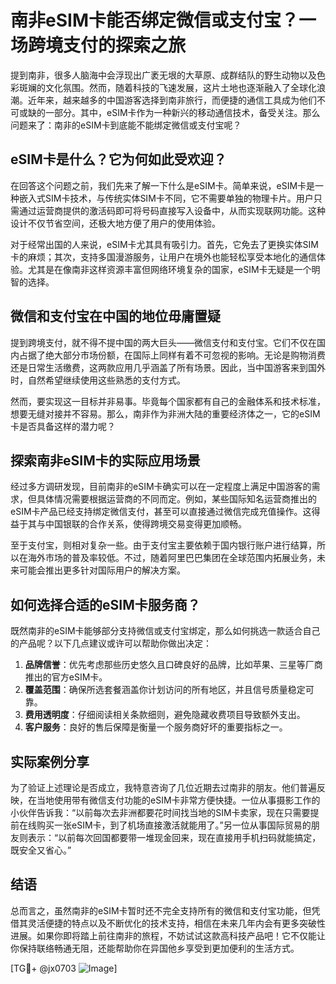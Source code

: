 # 南非eSIM卡能否绑定微信或支付宝？一场跨境支付的探索之旅

提到南非，很多人脑海中会浮现出广袤无垠的大草原、成群结队的野生动物以及色彩斑斓的文化氛围。然而，随着科技的飞速发展，这片土地也逐渐融入了全球化浪潮。近年来，越来越多的中国游客选择到南非旅行，而便捷的通信工具成为他们不可或缺的一部分。其中，eSIM卡作为一种新兴的移动通信技术，备受关注。那么问题来了：南非的eSIM卡到底能不能绑定微信或支付宝呢？

## eSIM卡是什么？它为何如此受欢迎？

在回答这个问题之前，我们先来了解一下什么是eSIM卡。简单来说，eSIM卡是一种嵌入式SIM卡技术，与传统实体SIM卡不同，它不需要单独的物理卡片。用户只需通过运营商提供的激活码即可将号码直接写入设备中，从而实现联网功能。这种设计不仅节省空间，还极大地方便了用户的使用体验。

对于经常出国的人来说，eSIM卡尤其具有吸引力。首先，它免去了更换实体SIM卡的麻烦；其次，支持多国漫游服务，让用户在境外也能轻松享受本地化的通信体验。尤其是在像南非这样资源丰富但网络环境复杂的国家，eSIM卡无疑是一个明智的选择。

## 微信和支付宝在中国的地位毋庸置疑

提到跨境支付，就不得不提中国的两大巨头——微信支付和支付宝。它们不仅在国内占据了绝大部分市场份额，在国际上同样有着不可忽视的影响。无论是购物消费还是日常生活缴费，这两款应用几乎涵盖了所有场景。因此，当中国游客来到国外时，自然希望继续使用这些熟悉的支付方式。

然而，要实现这一目标并非易事。毕竟每个国家都有自己的金融体系和技术标准，想要无缝对接并不容易。那么，南非作为非洲大陆的重要经济体之一，它的eSIM卡是否具备这样的潜力呢？

## 探索南非eSIM卡的实际应用场景

经过多方调研发现，目前南非的eSIM卡确实可以在一定程度上满足中国游客的需求，但具体情况需要根据运营商的不同而定。例如，某些国际知名运营商推出的eSIM卡产品已经支持绑定微信支付，甚至可以直接通过微信完成充值操作。这得益于其与中国银联的合作关系，使得跨境交易变得更加顺畅。

至于支付宝，则相对复杂一些。由于支付宝主要依赖于国内银行账户进行结算，所以在海外市场的普及率较低。不过，随着阿里巴巴集团在全球范围内拓展业务，未来可能会推出更多针对国际用户的解决方案。

## 如何选择合适的eSIM卡服务商？

既然南非的eSIM卡能够部分支持微信或支付宝绑定，那么如何挑选一款适合自己的产品呢？以下几点建议或许可以帮助你做出决定：

1. **品牌信誉**：优先考虑那些历史悠久且口碑良好的品牌，比如苹果、三星等厂商推出的官方eSIM卡。
2. **覆盖范围**：确保所选套餐涵盖你计划访问的所有地区，并且信号质量稳定可靠。
3. **费用透明度**：仔细阅读相关条款细则，避免隐藏收费项目导致额外支出。
4. **客户服务**：良好的售后保障是衡量一个服务商好坏的重要指标之一。

## 实际案例分享

为了验证上述理论是否成立，我特意咨询了几位近期去过南非的朋友。他们普遍反映，在当地使用带有微信支付功能的eSIM卡非常方便快捷。一位从事摄影工作的小伙伴告诉我：“以前每次去非洲都要花时间找当地的SIM卡卖家，现在只需要提前在线购买一张eSIM卡，到了机场直接激活就能用了。”另一位从事国际贸易的朋友则表示：“以前每次回国都要带一堆现金回来，现在直接用手机扫码就能搞定，既安全又省心。”

## 结语

总而言之，虽然南非的eSIM卡暂时还不完全支持所有的微信和支付宝功能，但凭借其灵活便捷的特点以及不断优化的技术支持，相信在未来几年内会有更多突破性进展。如果你即将踏上前往南非的旅程，不妨试试这款高科技产品吧！它不仅能让你保持联络畅通无阻，还能帮助你在异国他乡享受到更加便利的生活方式。

[TG💪+ @jx0703 ![Image](https://github.com/user-attachments/assets/dbca1d08-cadb-493c-b0ec-ad6f7a83f270)]